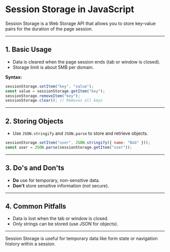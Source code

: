 # Session Storage in JavaScript

Session Storage is a Web Storage API that allows you to store key-value pairs for the duration of the page session.

---

## 1. Basic Usage

- Data is cleared when the page session ends (tab or window is closed).
- Storage limit is about 5MB per domain.

**Syntax:**

```js
sessionStorage.setItem("key", "value");
const value = sessionStorage.getItem("key");
sessionStorage.removeItem("key");
sessionStorage.clear(); // Removes all keys
```

---

## 2. Storing Objects

- Use `JSON.stringify` and `JSON.parse` to store and retrieve objects.

```js
sessionStorage.setItem("user", JSON.stringify({ name: "Bob" }));
const user = JSON.parse(sessionStorage.getItem("user"));
```

---

## 3. Do's and Don'ts

- **Do** use for temporary, non-sensitive data.
- **Don't** store sensitive information (not secure).

---

## 4. Common Pitfalls

- Data is lost when the tab or window is closed.
- Only strings can be stored (use JSON for objects).

---

Session Storage is useful for temporary data like form state or navigation history within a session.
